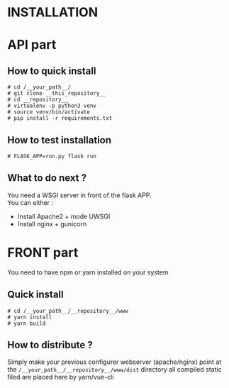 # INSTALLATION

# API part

## How to quick install

```commandline
# cd /__your_path__/
# git clone __this_repository__
# cd __repository__
# virtualenv -p python3 venv
# source venv/bin/activate
# pip install -r requirements.txt
```

## How to test installation

```commandline
# FLASK_APP=run.py flask run
```

## What to do next ?

You need a WSGI server in front of the flask APP.\
You can either :

* Install Apache2 + mode UWSGI
* Install nginx + gunicorn


# FRONT part

You need to have npm or yarn installed on your system

## Quick install

```commandline
# cd /__your_path__/__repository__/www
# yarn install
# yarn build
```

## How to distribute ?

Simply make your previous configurer webserver (apache/nginx) point at the
`/__your_path__/__repository__/www/dist` directory
all compiled static filed are placed here by yarn/vue-cli